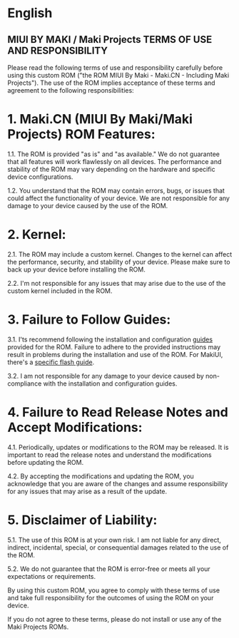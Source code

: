# English
## MIUI BY MAKI / Maki Projects TERMS OF USE AND RESPONSIBILITY

Please read the following terms of use and responsibility carefully before using this custom ROM ("the ROM MIUI By Maki - Maki.CN - Including Maki Projects"). The use of the ROM implies acceptance of these terms and agreement to the following responsibilities:

# 1. Maki.CN (MIUI By Maki/Maki Projects) ROM Features:

1.1. The ROM is provided "as is" and "as available." We do not guarantee that all features will work flawlessly on all devices. The performance and stability of the ROM may vary depending on the hardware and specific device configurations.

1.2. You understand that the ROM may contain errors, bugs, or issues that could affect the functionality of your device. We are not responsible for any damage to your device caused by the use of the ROM.

# 2. Kernel:

2.1. The ROM may include a custom kernel. Changes to the kernel can affect the performance, security, and stability of your device. Please make sure to back up your device before installing the ROM.

2.2. I'm not responsible for any issues that may arise due to the use of the custom kernel included in the ROM.

# 3. Failure to Follow Guides:

3.1. I'ts recommend following the installation and configuration [guides](https://github.com/MIUIByMaki/RN8/blob/main/flashguide.md#flash-guide) provided for the ROM. Failure to adhere to the provided instructions may result in problems during the installation and use of the ROM. For MakiUI, there's a [specific flash guide](https://telegra.ph/Flash-Guide---MakiUI-08-12).

3.2. I am not responsible for any damage to your device caused by non-compliance with the installation and configuration guides.

# 4. Failure to Read Release Notes and Accept Modifications:

4.1. Periodically, updates or modifications to the ROM may be released. It is important to read the release notes and understand the modifications before updating the ROM.

4.2. By accepting the modifications and updating the ROM, you acknowledge that you are aware of the changes and assume responsibility for any issues that may arise as a result of the update.

# 5. Disclaimer of Liability:

5.1. The use of this ROM is at your own risk. I am not liable for any direct, indirect, incidental, special, or consequential damages related to the use of the ROM.

5.2. We do not guarantee that the ROM is error-free or meets all your expectations or requirements.

By using this custom ROM, you agree to comply with these terms of use and take full responsibility for the outcomes of using the ROM on your device.

If you do not agree to these terms, please do not install or use any of the Maki Projects ROMs.

